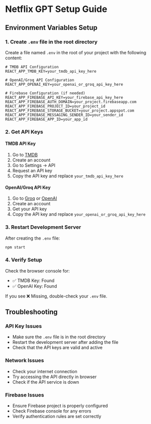 # Netflix GPT Setup Guide

## Environment Variables Setup

### 1. Create `.env` file in the root directory

Create a file named `.env` in the root of your project with the following content:

```env
# TMDB API Configuration
REACT_APP_TMDB_KEY=your_tmdb_api_key_here

# OpenAI/Groq API Configuration  
REACT_APP_OPENAI_KEY=your_openai_or_groq_api_key_here

# Firebase Configuration (if needed)
REACT_APP_FIREBASE_API_KEY=your_firebase_api_key_here
REACT_APP_FIREBASE_AUTH_DOMAIN=your_project.firebaseapp.com
REACT_APP_FIREBASE_PROJECT_ID=your_project_id
REACT_APP_FIREBASE_STORAGE_BUCKET=your_project.appspot.com
REACT_APP_FIREBASE_MESSAGING_SENDER_ID=your_sender_id
REACT_APP_FIREBASE_APP_ID=your_app_id
```

### 2. Get API Keys

#### TMDB API Key
1. Go to [TMDB](https://www.themoviedb.org/)
2. Create an account
3. Go to Settings → API
4. Request an API key
5. Copy the API key and replace `your_tmdb_api_key_here`

#### OpenAI/Groq API Key
1. Go to [Groq](https://console.groq.com/) or [OpenAI](https://platform.openai.com/)
2. Create an account
3. Get your API key
4. Copy the API key and replace `your_openai_or_groq_api_key_here`

### 3. Restart Development Server

After creating the `.env` file:

```bash
npm start
```

### 4. Verify Setup

Check the browser console for:
- ✅ TMDB Key: Found
- ✅ OpenAI Key: Found

If you see ❌ Missing, double-check your `.env` file.

## Troubleshooting

### API Key Issues
- Make sure the `.env` file is in the root directory
- Restart the development server after adding the file
- Check that the API keys are valid and active

### Network Issues
- Check your internet connection
- Try accessing the API directly in browser
- Check if the API service is down

### Firebase Issues
- Ensure Firebase project is properly configured
- Check Firebase console for any errors
- Verify authentication rules are set correctly 